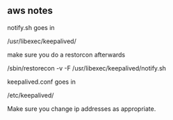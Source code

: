 ## aws notes

notify.sh goes in

/usr/libexec/keepalived/

make sure you do a restorcon afterwards

/sbin/restorecon -v -F /usr/libexec/keepalived/notify.sh


keepalived.conf goes in

/etc/keepalived/

Make sure you change ip addresses as appropriate.
